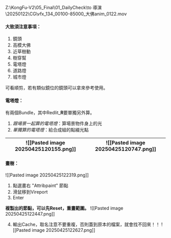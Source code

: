 Z:\KongFu-V2\05_Final\01_DailyCheck\to 導演\20250122\CG\vfx_134_00100-85000_大佛anim_0122.mov

#### 大致須注意事項：
1. 鏡頭
2. 高模大佛
3. 近草樹動
4. 樹穿幫
5. 電塔燈
6. 道路燈
7. 城市燈

可看順剪，若有類似鏡位的鏡頭可以拿來參考使用。

#### 電塔燈：
有兩個Bundle，其中Redlit_**R**要單獨另外算。
1. *跟場景一起算的電塔燈*：算場景物件身上的光
2. *單獨算的電塔燈*：給合成組的點綴光點

| ![[Pasted image 20250425120155.png]] | ![[Pasted image 20250425120747.png]] |
| ------------------------------------ | ------------------------------------ |


#### 畫樹：
![[Pasted image 20250425122319.png]]
1. 點選畫右 "Attribpaint" 節點
2. 滑鼠移到Vireport
3. Enter

**複製出的節點，可以先Reset，重畫範圍。**
![[Pasted image 20250425122447.png]]

4. 輸出Cache，取名注意不要重複，否則蓋到原本的檔案，就會找不回來！！
![[Pasted image 20250425122627.png]]

